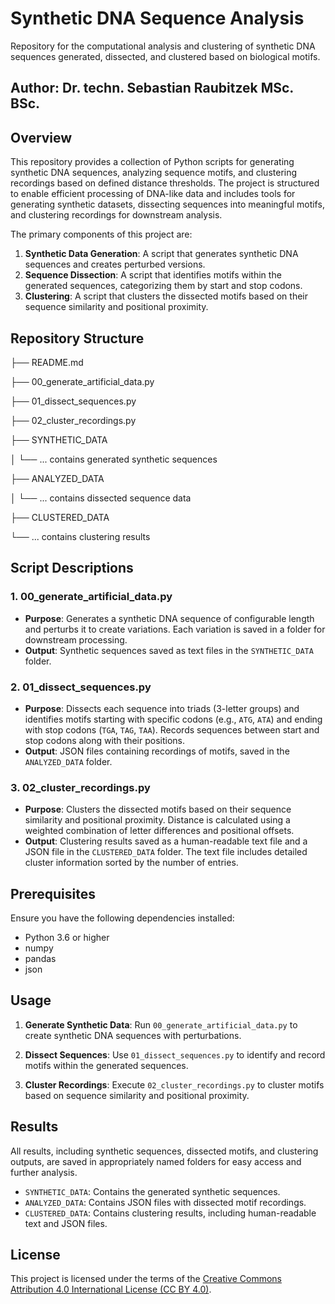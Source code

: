 # Synthetic DNA Sequence Analysis

Repository for the computational analysis and clustering of synthetic DNA sequences generated, dissected, and clustered based on biological motifs.

## Author: Dr. techn. Sebastian Raubitzek MSc. BSc.

## Overview

This repository provides a collection of Python scripts for generating synthetic DNA sequences, analyzing sequence motifs, and clustering recordings based on defined distance thresholds. The project is structured to enable efficient processing of DNA-like data and includes tools for generating synthetic datasets, dissecting sequences into meaningful motifs, and clustering recordings for downstream analysis.

The primary components of this project are:

1. **Synthetic Data Generation**: A script that generates synthetic DNA sequences and creates perturbed versions.
2. **Sequence Dissection**: A script that identifies motifs within the generated sequences, categorizing them by start and stop codons.
3. **Clustering**: A script that clusters the dissected motifs based on their sequence similarity and positional proximity.

## Repository Structure

├── README.md

├── 00_generate_artificial_data.py

├── 01_dissect_sequences.py

├── 02_cluster_recordings.py

├── SYNTHETIC_DATA 

│ └── ... contains generated synthetic sequences 

├── ANALYZED_DATA 

│ └── ... contains dissected sequence data 

├── CLUSTERED_DATA 

└── ... contains clustering results


## Script Descriptions

### 1. **00_generate_artificial_data.py**
   - **Purpose**: Generates a synthetic DNA sequence of configurable length and perturbs it to create variations. Each variation is saved in a folder for downstream processing.
   - **Output**: Synthetic sequences saved as text files in the `SYNTHETIC_DATA` folder.

### 2. **01_dissect_sequences.py**
   - **Purpose**: Dissects each sequence into triads (3-letter groups) and identifies motifs starting with specific codons (e.g., `ATG`, `ATA`) and ending with stop codons (`TGA`, `TAG`, `TAA`). Records sequences between start and stop codons along with their positions.
   - **Output**: JSON files containing recordings of motifs, saved in the `ANALYZED_DATA` folder.

### 3. **02_cluster_recordings.py**
   - **Purpose**: Clusters the dissected motifs based on their sequence similarity and positional proximity. Distance is calculated using a weighted combination of letter differences and positional offsets.
   - **Output**: Clustering results saved as a human-readable text file and a JSON file in the `CLUSTERED_DATA` folder. The text file includes detailed cluster information sorted by the number of entries.

## Prerequisites

Ensure you have the following dependencies installed:

- Python 3.6 or higher
- numpy
- pandas
- json

## Usage

1. **Generate Synthetic Data**:
   Run `00_generate_artificial_data.py` to create synthetic DNA sequences with perturbations.

2. **Dissect Sequences**:
   Use `01_dissect_sequences.py` to identify and record motifs within the generated sequences.

3. **Cluster Recordings**:
   Execute `02_cluster_recordings.py` to cluster motifs based on sequence similarity and positional proximity.

## Results

All results, including synthetic sequences, dissected motifs, and clustering outputs, are saved in appropriately named folders for easy access and further analysis.

- `SYNTHETIC_DATA`: Contains the generated synthetic sequences.
- `ANALYZED_DATA`: Contains JSON files with dissected motif recordings.
- `CLUSTERED_DATA`: Contains clustering results, including human-readable text and JSON files.

## License

This project is licensed under the terms of the [Creative Commons Attribution 4.0 International License (CC BY 4.0)](http://creativecommons.org/licenses/by/4.0/).
